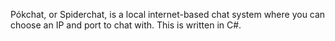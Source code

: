 Pókchat, or Spiderchat, is a local internet-based chat system where you can choose an IP and port to chat with. This is written in C#.
